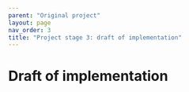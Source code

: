 ```yaml
---
parent: "Original project"
layout: page
nav_order: 3
title: "Project stage 3: draft of implementation"
---
```



# Draft of implementation